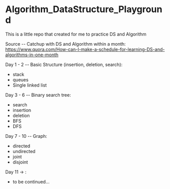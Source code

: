 # Algorithm_DataStructure_Playground
This is a little repo that created for me to practice DS and Algorithm

Source -- Catchup with DS and Algorithm within a month:
https://www.quora.com/How-can-I-make-a-schedule-for-learning-DS-and-algorithms-in-one-month

Day 1 - 2 -- Basic Structure (insertion, deletion, search):
- stack
- queues
- Single linked list

Day 3 - 6 -- Binary search tree:
- search
- insertion
- deletion
- BFS
- DFS

Day 7 - 10 -- Graph:
- directed
- undirected
- joint
- disjoint

Day 11 -> :
- to be continued...
